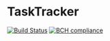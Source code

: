# TaskTracker

[![Build Status](https://travis-ci.org/KseniaLa/TaskTracker.svg?branch=master)](https://travis-ci.org/KseniaLa/TaskTracker)
[![BCH compliance](https://bettercodehub.com/edge/badge/KseniaLa/TaskTracker?branch=master)](https://bettercodehub.com/)
